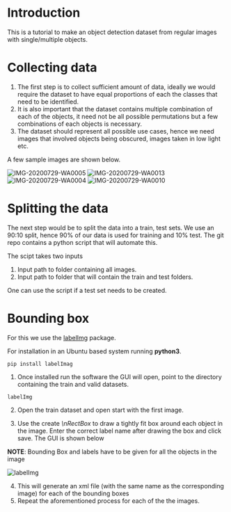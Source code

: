 # Introduction

This is a tutorial to make an object detection dataset from regular images with single/multiple objects. 

# Collecting data

1. The first step is to collect sufficient amount of data, ideally we would require the dataset to have equal proportions of each the classes that need to be identified.
2. It is also important that the dataset contains multiple combination of each of the objects, it need not be all possible permutations but a few combinations of each objects is necessary.
3. The dataset should represent all possible use cases, hence we need images that involved objects being obscured, images taken in low light etc.


A few sample images are shown below.

![IMG-20200729-WA0005](https://user-images.githubusercontent.com/41626118/88930098-a39c1a80-d298-11ea-8b9f-1f5208d979fb.jpg)
![IMG-20200729-WA0013](https://user-images.githubusercontent.com/41626118/88930117-aa2a9200-d298-11ea-909f-b3265af6a7e6.jpg)
![IMG-20200729-WA0004](https://user-images.githubusercontent.com/41626118/88930132-aeef4600-d298-11ea-8eab-6f738dadf454.jpg)
![IMG-20200729-WA0010](https://user-images.githubusercontent.com/41626118/88930139-b282cd00-d298-11ea-9595-5180291267f0.jpg)





# Splitting the data

The next step would be to split the data into a train, test sets. We use an 90:10 split, hence 90% of our data is used for training and 10% test.
The git repo contains a python script that will automate this.

The scipt takes two inputs

1. Input path to folder containing all images.
2. Input path to folder that will contain the train and test folders.

One can use the script if a test set needs to be created.


# Bounding box

For this we use the [labelImg](https://github.com/tzutalin/labelImg) package. 

For installation in an Ubuntu based system running **python3**.

```
pip install labelImag

```

1. Once installed run the software the GUI will open, point to the directory containing the train and valid datasets.

```
labelImg

```

2. Open the train dataset and open start with the first image.

3. Use the create *\nRectBox* to draw a tightly fit box around each object in the image. Enter the correct label name after drawing the box and click save. The GUI is shown below

**NOTE**: Bounding Box and labels have to be given for all the objects in the image

![labelImg](https://user-images.githubusercontent.com/41626118/89758823-5d4f8280-db06-11ea-8060-887e24908d05.png)


4. This will generate an xml file (with the same name as the corresponding image) for each of the bounding boxes 
5. Repeat the aforementioned process for each of the the images.
